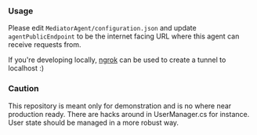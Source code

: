 ### Usage

Please edit `MediatorAgent/configuration.json` and update `agentPublicEndpoint`
to be the internet facing URL where this agent can receive requests from.

If you're developing locally, [ngrok](https://ngrok.com/) can be used to
create a tunnel to localhost :)

### Caution

This repository is meant only for demonstration and is no where near production ready.
There are hacks around in UserManager.cs for instance. User state should be managed
in a more robust way.